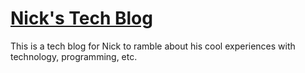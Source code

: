 # [Nick's Tech Blog](https://nmarcopo.github.io/blog/)

This is a tech blog for Nick to ramble about his cool experiences with technology, programming, etc.